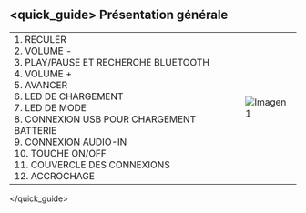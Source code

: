 ## <quick_guide> Présentation générale

|  |  |
|:-------|:-------|
|1.	RECULER <br> 2. VOLUME - <br> 3. PLAY/PAUSE ET RECHERCHE BLUETOOTH <br> 4. VOLUME + <br> 5. AVANCER  <br> 6.	LED DE CHARGEMENT <br> 7. LED DE MODE <br> 8. CONNEXION USB POUR CHARGEMENT BATTERIE <br> 9. CONNEXION AUDIO-IN <br> 10. TOUCHE ON/OFF  <br> 11. COUVERCLE DES CONNEXIONS <br> 12. ACCROCHAGE <br> |![Imagen1](http://static.energysistem.com/images/manuals/42174/554102d1f1f5c.jpg)|
</quick_guide>

